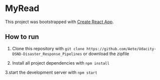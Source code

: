 # MyRead 
This project was bootstrapped with [Create React App](https://github.com/facebook/create-react-app).

## How to run
1. Clone this repository with
`git clone https://github.com/Aete/Udacity-DSND-Disaster_Response_Pipelines` or download the zipfile

2. Install all project dependencies with
`npm install`

3.start the development server with
`npm start`
